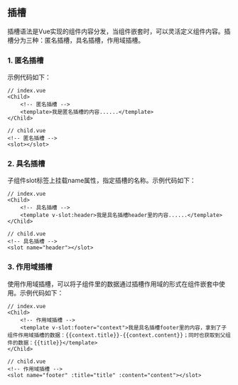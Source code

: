 ## 插槽

插槽语法是Vue实现的组件内容分发，当组件嵌套时，可以灵活定义组件内容。插槽分为三种：匿名插槽，具名插槽，作用域插槽。

### 1. 匿名插槽

示例代码如下：

```
// index.vue
<Child>
    <!-- 匿名插槽 -->
    <template>我是匿名插槽的内容......</template>
</Child>
```

```
// child.vue
<!-- 匿名插槽 -->
<slot></slot>
```

### 2. 具名插槽

子组件slot标签上挂载name属性，指定插槽的名称。示例代码如下：

```
// index.vue
<Child>
    <!-- 具名插槽 -->
    <template v-slot:header>我是具名插槽header里的内容......</template>
</Child>
```

```
// child.vue
<!-- 具名插槽 -->
<slot name="header"></slot>
```

### 3. 作用域插槽

使用作用域插槽，可以将子组件里的数据通过插槽作用域的形式在组件嵌套中使用。示例代码如下：

```
// index.vue
<Child>
    <!-- 作用域插槽 -->
    <template v-slot:footer="context">我是具名插槽footer里的内容，拿到了子组件作用域插槽的数据：{{context.title}}-{{context.content}}；同时也获取到父组件的数据：{{title}}</template>
</Child>
```

```
// child.vue
<!-- 作用域插槽 -->
<slot name="footer" :title="title" :content="content"></slot>
```



